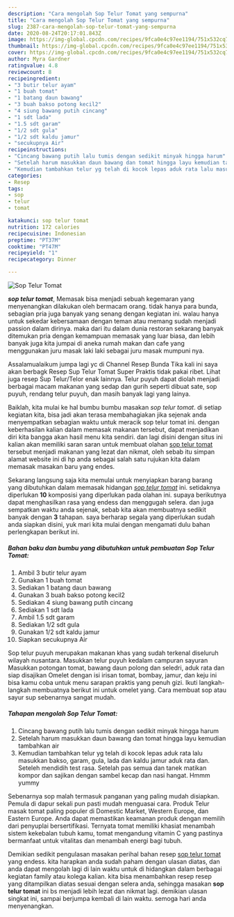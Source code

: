 ```yaml
---
description: "Cara mengolah Sop Telur Tomat yang sempurna"
title: "Cara mengolah Sop Telur Tomat yang sempurna"
slug: 2387-cara-mengolah-sop-telur-tomat-yang-sempurna
date: 2020-08-24T20:17:01.843Z
image: https://img-global.cpcdn.com/recipes/9fca0e4c97ee1194/751x532cq70/sop-telur-tomat-foto-resep-utama.jpg
thumbnail: https://img-global.cpcdn.com/recipes/9fca0e4c97ee1194/751x532cq70/sop-telur-tomat-foto-resep-utama.jpg
cover: https://img-global.cpcdn.com/recipes/9fca0e4c97ee1194/751x532cq70/sop-telur-tomat-foto-resep-utama.jpg
author: Myra Gardner
ratingvalue: 4.8
reviewcount: 8
recipeingredient:
- "3 butir telur ayam"
- "1 buah tomat"
- "1 batang daun bawang"
- "3 buah bakso potong kecil2"
- "4 siung bawang putih cincang"
- "1 sdt lada"
- "1.5 sdt garam"
- "1/2 sdt gula"
- "1/2 sdt kaldu jamur"
- "secukupnya Air"
recipeinstructions:
- "Cincang bawang putih lalu tumis dengan sedikit minyak hingga harum"
- "Setelah harum masukkan daun bawang dan tomat hingga layu kemudian tambahkan air"
- "Kemudian tambahkan telur yg telah di kocok lepas aduk rata lalu masukkan bakso, garam, gula, lada dan kaldu jamur aduk rata dan. Seteleh mendidih test rasa. Setelah pas semua dan tanek matikan kompor dan sajikan dengan sambel kecap dan nasi hangat. Hmmm yummy"
categories:
- Resep
tags:
- sop
- telur
- tomat

katakunci: sop telur tomat 
nutrition: 172 calories
recipecuisine: Indonesian
preptime: "PT37M"
cooktime: "PT47M"
recipeyield: "1"
recipecategory: Dinner

---
```



![Sop Telur Tomat](https://img-global.cpcdn.com/recipes/9fca0e4c97ee1194/751x532cq70/sop-telur-tomat-foto-resep-utama.jpg)

<b><i>sop telur tomat</i></b>, Memasak bisa menjadi sebuah kegemaran yang menyenangkan dilakukan oleh bermacam orang. tidak hanya para bunda, sebagian pria juga banyak yang senang dengan kegiatan ini. walau hanya untuk sekedar kebersamaan dengan teman atau memang sudah menjadi passion dalam dirinya. maka dari itu dalam dunia restoran sekarang banyak ditemukan pria dengan kemampuan memasak yang luar biasa, dan lebih banyak juga kita jumpai di aneka rumah makan dan cafe yang menggunakan juru masak laki laki sebagai juru masak mumpuni nya.

Assalamualaikum jumpa lagi yc di Channel Resep Bunda Tika kali ini saya akan berbagk Resep Sup Telur Tomat Super Praktis tidak pakai ribet. Lihat juga resep Sup Telur/Telor enak lainnya. Telur puyuh dapat diolah menjadi berbagai macam makanan yang sedap dan gurih seperti dibuat sate, sop puyuh, rendang telur puyuh, dan masih banyak lagi yang lainya.

Baiklah, kita mulai ke hal bumbu bumbu masakan <i>sop telur tomat</i>. di setiap kegiatan kita, bisa jadi akan terasa membahagiakan jika sejenak anda menyempatkan sebagian waktu untuk meracik sop telur tomat ini. dengan keberhasilan kalian dalam memasak makanan tersebut, dapat menjadikan diri kita bangga akan hasil menu kita sendiri. dan lagi disini dengan situs ini kalian akan memiliki saran saran untuk membuat olahan <u>sop telur tomat</u> tersebut menjadi makanan yang lezat dan nikmat, oleh sebab itu simpan alamat website ini di hp anda sebagai salah satu rujukan kita dalam memasak masakan baru yang endes.


Sekarang langsung saja kita memulai untuk menyiapkan barang barang yang dibutuhkan dalam memasak hidangan <u><i>sop telur tomat</i></u> ini. setidaknya diperlukan <b>10</b> komposisi yang diperlukan pada olahan ini. supaya berikutnya dapat menghasilkan rasa yang endess dan menggugah selera. dan juga sempatkan waktu anda sejenak, sebab kita akan membuatnya sedikit banyak dengan <b>3</b> tahapan. saya berharap segala yang diperlukan sudah anda siapkan disini, yuk mari kita mulai dengan mengamati dulu bahan perlengkapan berikut ini.

<!--inarticleads1-->

##### Bahan baku dan bumbu yang dibutuhkan untuk pembuatan Sop Telur Tomat:

1. Ambil 3 butir telur ayam
1. Gunakan 1 buah tomat
1. Sediakan 1 batang daun bawang
1. Gunakan 3 buah bakso potong kecil2
1. Sediakan 4 siung bawang putih cincang
1. Sediakan 1 sdt lada
1. Ambil 1.5 sdt garam
1. Sediakan 1/2 sdt gula
1. Gunakan 1/2 sdt kaldu jamur
1. Siapkan secukupnya Air


Sop telur puyuh merupakan makanan khas yang sudah terkenal diseluruh wilayah nusantara. Masukkan telur puyuh kedalam campuran sayuran Masukkan potongan tomat, bawang daun polong dan seledri, aduk rata dan siap disajikan Omelet dengan isi irisan tomat, bombay, jamur, dan keju ini bisa kamu coba untuk menu sarapan praktis yang penuh gizi. Ikuti langkah-langkah membuatnya berikut ini untuk omelet yang. Cara membuat sop atau sayur sup sebenarnya sangat mudah. 

<!--inarticleads2-->

##### Tahapan mengolah Sop Telur Tomat:

1. Cincang bawang putih lalu tumis dengan sedikit minyak hingga harum
1. Setelah harum masukkan daun bawang dan tomat hingga layu kemudian tambahkan air
1. Kemudian tambahkan telur yg telah di kocok lepas aduk rata lalu masukkan bakso, garam, gula, lada dan kaldu jamur aduk rata dan. Seteleh mendidih test rasa. Setelah pas semua dan tanek matikan kompor dan sajikan dengan sambel kecap dan nasi hangat. Hmmm yummy


Sebenarnya sop malah termasuk panganan yang paling mudah disiapkan. Pemula di dapur sekali pun pasti mudah menguasai cara. Produk Telur masak tomat paling populer di Domestic Market, Western Europe, dan Eastern Europe. Anda dapat memastikan keamanan produk dengan memilih dari penyuplai bersertifikasi. Ternyata tomat memiliki khasiat menambah sistem kekebalan tubuh kamu, tomat mengandung vitamin C yang pastinya bermanfaat untuk vitalitas dan menambah energi bagi tubuh. 

Demikian sedikit pengulasan masakan perihal bahan resep <u>sop telur tomat</u> yang endess. kita harapkan anda sudah paham dengan ulasan diatas, dan anda dapat mengolah lagi di lain waktu untuk di hidangkan dalam berbagai kegiatan family atau kolega kalian. kita bisa menambahkan resep resep yang ditampilkan diatas sesuai dengan selera anda, sehingga masakan <b>sop telur tomat</b> ini bs menjadi lebih lezat dan nikmat lagi. demikian ulasan singkat ini, sampai berjumpa kembali di lain waktu. semoga hari anda menyenangkan.
